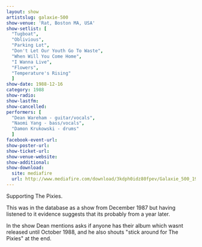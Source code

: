 ```yaml
---
layout: show
artistslug: galaxie-500
show-venue: 'Rat, Boston MA, USA'
show-setlist: [
  "Tugboat",
  "Oblivious",
  "Parking Lot",
  "Don't Let Our Youth Go To Waste",
  "When Will You Come Home",
  "I Wanna Live",
  "Flowers",
  "Temperature's Rising"
  ]
show-date: 1988-12-16
category: 1988
show-radio: 
show-lastfm: 
show-cancelled: 
performers: [
  "Dean Wareham - guitar/vocals",
  "Naomi Yang - bass/vocals",
  "Damon Krukowski - drums"
  ]
facebook-event-url: 
show-poster-url: 
show-ticket-url: 
show-venue-website: 
show-additional: 
show-download:
  site: mediafire
  url: http://www.mediafire.com/download/3kdph0idz80fpev/Galaxie_500_1988-12-16__The_Rat,_Boston,_MA,_USA.zip
---
```

<p>Supporting The Pixies.</p><p>This was in the database as a show from December 1987 but having listened to it evidence suggests that its probably from a year later.</p><p>In the show Dean mentions asks if anyone has their album which wasnt released until October 1988, and he also shouts "stick around for The Pixies" at the end.</p>